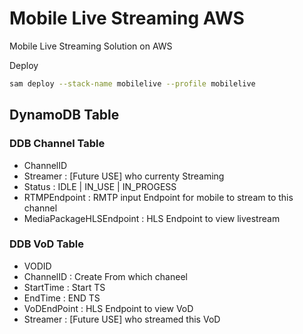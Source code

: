 # Mobile Live Streaming AWS

Mobile Live Streaming Solution on AWS

Deploy

``` bash
sam deploy --stack-name mobilelive --profile mobilelive
```

## DynamoDB Table

### DDB Channel Table

- ChannelID
- Streamer : [Future USE] who currenty Streaming
- Status : IDLE | IN_USE | IN_PROGESS
- RTMPEndpoint : RMTP input Endpoint for mobile to stream to this channel
- MediaPackageHLSEndpoint : HLS Endpoint to view livestream

### DDB VoD Table

- VODID
- ChannelID : Create From which chaneel
- StartTime : Start TS
- EndTime : END TS
- VoDEndPoint : HLS Endpoint to view VoD
- Streamer : [Future USE] who streamed this VoD
